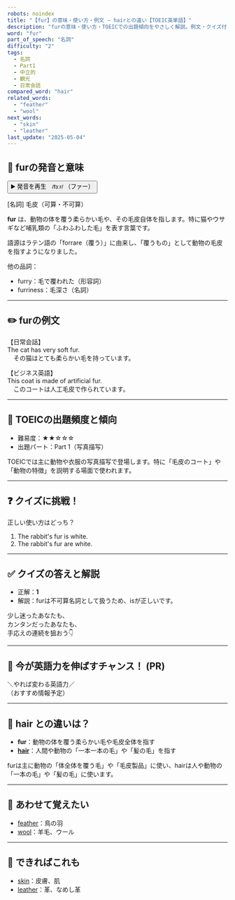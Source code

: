 ```yaml
---
robots: noindex
title: "【fur】の意味・使い方・例文 ― hairとの違い【TOEIC英単語】"
description: "furの意味・使い方・TOEICでの出題傾向をやさしく解説。例文・クイズ付きでhairとの違いもわかりやすく学べます。"
word: "fur"
part_of_speech: "名詞"
difficulty: "2"
tags:
  - 名詞
  - Part1
  - 中立的
  - 観光
  - 日常会話
compared_word: "hair"
related_words:
  - "feather"
  - "wool"
next_words:
  - "skin"
  - "leather"
last_update: "2025-05-04"
---
```


## 🔰 furの発音と意味

<button class="play-audio" onclick="playTTS('fur')">
  <span class="play-audio-main">
    ▶️ 発音を再生　/fɜːr/
  </span>
  <span class="play-audio-sub">
    （ファー）
  </span>
</button>

[名詞] 毛皮（可算・不可算）

**fur** は、動物の体を覆う柔らかい毛や、その毛皮自体を指します。特に猫やウサギなど哺乳類の「ふわふわした毛」を表す言葉です。

語源はラテン語の「forrare（覆う）」に由来し、「覆うもの」として動物の毛皮を指すようになりました。

他の品詞：  
- furry：毛で覆われた（形容詞）
- furriness：毛深さ（名詞）

---

## ✏️ furの例文

【日常会話】  
The cat has very soft fur.  
　その猫はとても柔らかい毛を持っています。

【ビジネス英語】  
This coat is made of artificial fur.  
　このコートは人工毛皮で作られています。

---

## 🎯 TOEICの出題頻度と傾向

- 難易度：★★☆☆☆
- 出題パート：Part 1（写真描写）

TOEICでは主に動物や衣服の写真描写で登場します。特に「毛皮のコート」や「動物の特徴」を説明する場面で使われます。

---

## ❓ クイズに挑戦！

正しい使い方はどっち？

1. The rabbit's fur is white.  
2. The rabbit's fur are white.

---

## ✅ クイズの答えと解説

- 正解：**1**
- 解説：furは不可算名詞として扱うため、isが正しいです。

少し迷ったあなたも、  
カンタンだったあなたも、  
手応えの連続を狙おう👇️

---

## 🚀 今が英語力を伸ばすチャンス！ (PR)

<div class="info-center">
＼やれば変わる英語力／<br>  
（おすすめ情報予定）
</div>

---

## 🤔  hair との違いは？

- **fur**：動物の体を覆う柔らかい毛や毛皮全体を指す
- **[hair](/word/hair)**：人間や動物の「一本一本の毛」や「髪の毛」を指す

furは主に動物の「体全体を覆う毛」や「毛皮製品」に使い、hairは人や動物の「一本の毛」や「髪の毛」に使います。

---

## 🧩 あわせて覚えたい

- [feather](/word/feather)：鳥の羽
- [wool](/word/wool)：羊毛、ウール

---

## 📖 できればこれも

- [skin](/word/skin)：皮膚、肌
- [leather](/word/leather)：革、なめし革

<!-- cvid: aid35_bid28 -->
